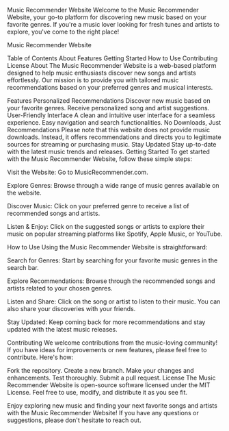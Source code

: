 Music Recommender Website
Welcome to the Music Recommender Website, your go-to platform for discovering new music based on your favorite genres. If you're a music lover looking for fresh tunes and artists to explore, you've come to the right place!

Music Recommender Website

Table of Contents
About
Features
Getting Started
How to Use
Contributing
License
About
The Music Recommender Website is a web-based platform designed to help music enthusiasts discover new songs and artists effortlessly. Our mission is to provide you with tailored music recommendations based on your preferred genres and musical interests.

Features
Personalized Recommendations
Discover new music based on your favorite genres.
Receive personalized song and artist suggestions.
User-Friendly Interface
A clean and intuitive user interface for a seamless experience.
Easy navigation and search functionalities.
No Downloads, Just Recommendations
Please note that this website does not provide music downloads. Instead, it offers recommendations and directs you to legitimate sources for streaming or purchasing music.
Stay Updated
Stay up-to-date with the latest music trends and releases.
Getting Started
To get started with the Music Recommender Website, follow these simple steps:

Visit the Website: Go to MusicRecommender.com.

Explore Genres: Browse through a wide range of music genres available on the website.

Discover Music: Click on your preferred genre to receive a list of recommended songs and artists.

Listen & Enjoy: Click on the suggested songs or artists to explore their music on popular streaming platforms like Spotify, Apple Music, or YouTube.

How to Use
Using the Music Recommender Website is straightforward:

Search for Genres: Start by searching for your favorite music genres in the search bar.

Explore Recommendations: Browse through the recommended songs and artists related to your chosen genres.

Listen and Share: Click on the song or artist to listen to their music. You can also share your discoveries with your friends.

Stay Updated: Keep coming back for more recommendations and stay updated with the latest music releases.

Contributing
We welcome contributions from the music-loving community! If you have ideas for improvements or new features, please feel free to contribute. Here's how:

Fork the repository.
Create a new branch.
Make your changes and enhancements.
Test thoroughly.
Submit a pull request.
License
The Music Recommender Website is open-source software licensed under the MIT License. Feel free to use, modify, and distribute it as you see fit.

Enjoy exploring new music and finding your next favorite songs and artists with the Music Recommender Website! If you have any questions or suggestions, please don't hesitate to reach out.

